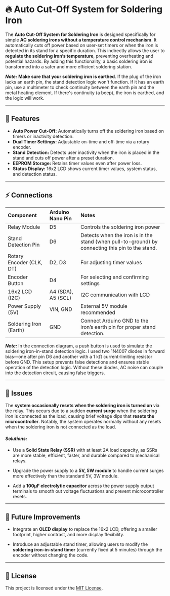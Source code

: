 # 🔥 Auto Cut-Off System for Soldering Iron 

The **Auto Cut-Off System for Soldering Iron** is designed specifically for simple **AC soldering irons without a temperature control mechanism**. It automatically cuts off power based on user-set timers or when the iron is detected in its stand for a specific duration. This indirectly allows the user to **regulate the soldering iron’s temperature**, preventing overheating and potential hazards. By adding this functionality, a basic soldering iron is transformed into a safer and more efficient soldering station.

***Note:*** 
**Make sure that your soldering iron is earthed**.  If the plug of the iron lacks an earth pin, the stand detection logic won't function. If it has an earth pin, use a multimeter to check continuity between the earth pin and the metal heating element.  If there's continuity (a beep), the iron is earthed, and the logic will work.

---

## 🚀 Features  
- **Auto Power Cut-Off:** Automatically turns off the soldering iron based on timers or inactivity detection.  
- **Dual Timer Settings:** Adjustable on-time and off-time via a rotary encoder.  
- **Stand Detection:** Detects user inactivity when the iron is placed in the stand and cuts off power after a preset duration.  
- **EEPROM Storage:** Retains timer values even after power loss.  
- **Status Display:** 16x2 LCD shows current timer values, system status, and detection status.    

---

## ⚡ Connections
|       **Component**       |  **Arduino Nano Pin**  |              **Notes**               |
|:--------------------------|:-----------------------|:-------------------------------------|
| Relay Module              | D5                     | Controls the soldering iron power    |
| Stand Detection Pin       | D6                     | Detects when the iron is in the stand (when pull-to-ground) by connecting this pin to the stand. |
| Rotary Encoder (CLK, DT)  | D2, D3                 | For adjusting timer values          |
| Encoder Button            | D4                     | For selecting and confirming settings |
| 16x2 LCD (I2C)            | A4 (SDA), A5 (SCL)     | I2C communication with LCD          |
| Power Supply (5V)         | VIN, GND               | External 5V module recommended       |
| Soldering Iron (Earth)    | GND                    | Connect Arduino GND to the iron’s earth pin for proper stand detection. |

***Note:***
In the connection diagram, a push button is used to simulate the soldering iron-in-stand detection logic. I used two 1N4007 diodes in forward bias—one after pin D6 and another with a 1 kΩ current-limiting resistor before GND. This setup prevents false detections and ensures stable operation of the detection logic. Without these diodes, AC noise can couple into the detection circuit, causing false triggers. 

---

## 🐞 Issues  
The **system occasionally resets when the soldering iron is turned on** via the relay. This occurs due to a sudden **current surge** when the soldering iron is connected as the load, causing brief voltage dips that **resets the microcontroller**. Notably, the system operates normally without any resets when the soldering iron is not connected as the load.

#### ***Solutions:*** 
- Use a **Solid State Relay (SSR)** with at least 2A load capacity, as SSRs are more stable, efficient, faster, and durable compared to mechanical relays.

- Upgrade the power supply to a **5V, 5W module** to handle current surges more effectively than the standard 5V, 3W module.

- Add a **100μF electrolytic capacitor** across the power supply output terminals to smooth out voltage fluctuations and prevent microcontroller resets. 

---

## 🌟 Future Improvements  
- Integrate an **OLED display** to replace the 16x2 LCD, offering a smaller footprint, higher contrast, and more display flexibility.

- Introduce an adjustable stand timer, allowing users to modify the **soldering iron-in-stand timer** (currently fixed at 5 minutes) through the encoder without changing the code.

---

## 📜 License  
This project is licensed under the [MIT License](LICENSE).  
